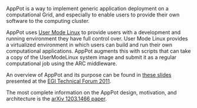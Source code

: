 AppPot is a way to implement generic application deployment on a
computational Grid, and especially to enable users to provide their
own software to the computing cluster.

AppPot uses [User Mode Linux](http://user-mode-linux.sf.net) to provide
users with a development and running environment they have full
control over.  User Mode Linux provides a virtualized environment in
which users can build and run their own computational
applications. AppPot augments this with scripts that can take a copy
of the UserModeLinux system image and submit it as a regular
computational job using the ARC middleware.

An overview of AppPot and its purpose can be found in
[these slides](http://www.egi.eu/indico/materialDisplay.py?contribId=108&sessionId=47&materialId=slides&confId=452)
presented at the [EGI Technical Forum 2011](https://www.egi.eu/indico/conferenceDisplay.py?confId=452).

The most complete information on the AppPot design, motivation, and
architecture is the [arXiv 1203.1466 paper](http://arxiv.org/abs/1203.1466).
